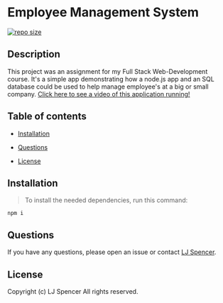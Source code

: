 # Employee Management System

[![repo size](https://img.shields.io/github/repo-size/hockeyduck3/Employee-Management-System)](https://github.com/hockeyduck3/Employee-Management-System)

## Description

This project was an assignment for my Full Stack Web-Development course. It's a simple app demonstrating how a node.js app and an SQL database could be used to help manage employee's at a big or small company.
[Click here to see a video of this application running!](https://youtu.be/UztqwmOUK84)

## Table of contents

* [Installation](#installation)

* [Questions](#questions)

* [License](#license)

## Installation

>To install the needed dependencies, run this command:

```
npm i
```

## Questions

If you have any questions, please open an issue or contact [LJ Spencer](https://github.com/hockeyduck3).

## License
Copyright (c) LJ Spencer All rights reserved.
